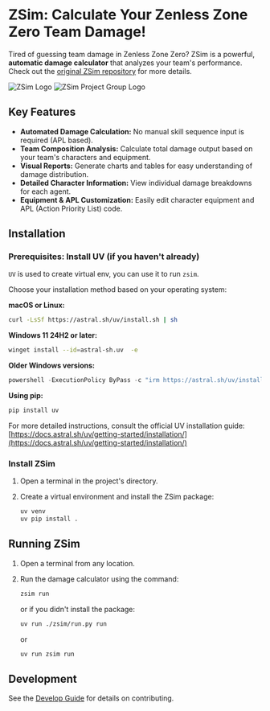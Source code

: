 # ZSim: Calculate Your Zenless Zone Zero Team Damage!

Tired of guessing team damage in Zenless Zone Zero? ZSim is a powerful, **automatic damage calculator** that analyzes your team's performance. Check out the [original ZSim repository](https://github.com/ZZZSimulator/ZSim) for more details.

![ZSim Logo](docs/img/zsim成图.svg)
![ZSim Project Group Logo](docs/img/横板logo成图.png)

## Key Features

*   **Automated Damage Calculation:**  No manual skill sequence input is required (APL based).
*   **Team Composition Analysis:** Calculate total damage output based on your team's characters and equipment.
*   **Visual Reports:** Generate charts and tables for easy understanding of damage distribution.
*   **Detailed Character Information:**  View individual damage breakdowns for each agent.
*   **Equipment & APL Customization:**  Easily edit character equipment and APL (Action Priority List) code.

## Installation

### Prerequisites: Install UV (if you haven't already)

`UV` is used to create virtual env, you can use it to run `zsim`.

Choose your installation method based on your operating system:

**macOS or Linux:**

```bash
curl -LsSf https://astral.sh/uv/install.sh | sh
```

**Windows 11 24H2 or later:**

```bash
winget install --id=astral-sh.uv  -e
```

**Older Windows versions:**

```powershell
powershell -ExecutionPolicy ByPass -c "irm https://astral.sh/uv/install.ps1 | iex"
```

**Using pip:**

```bash
pip install uv
```

For more detailed instructions, consult the official UV installation guide: [https://docs.astral.sh/uv/getting-started/installation/](https://docs.astral.sh/uv/getting-started/installation/)

### Install ZSim

1.  Open a terminal in the project's directory.
2.  Create a virtual environment and install the ZSim package:

    ```bash
    uv venv
    uv pip install .
    ```

## Running ZSim

1.  Open a terminal from any location.
2.  Run the damage calculator using the command:

    ```bash
    zsim run
    ```

    or if you didn't install the package:

    ```bash
    uv run ./zsim/run.py run
    ```
    or

    ```bash
    uv run zsim run
    ```

## Development

See the [Develop Guide](https://github.com/ZZZSimulator/ZSim/wiki/%E8%B4%A1%E7%8C%AE%E6%8C%87%E5%8D%97-Develop-Guide) for details on contributing.